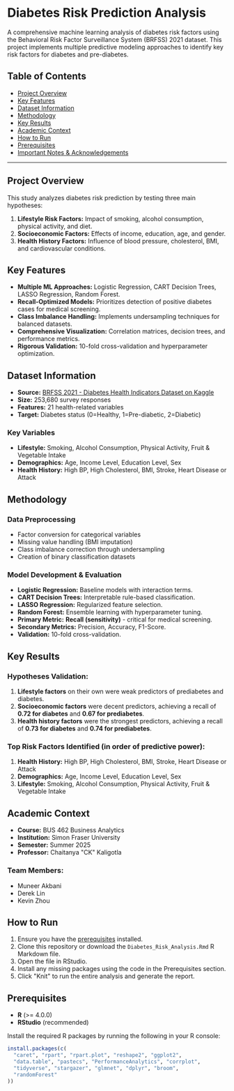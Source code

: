 # Diabetes Risk Prediction Analysis

A comprehensive machine learning analysis of diabetes risk factors using the Behavioral Risk Factor Surveillance System (BRFSS) 2021 dataset. This project implements multiple predictive modeling approaches to identify key risk factors for diabetes and pre-diabetes.

## Table of Contents
- [Project Overview](#project-overview)
- [Key Features](#key-features)
- [Dataset Information](#dataset-information)
- [Methodology](#methodology)
- [Key Results](#key-results)
- [Academic Context](#academic-context)
- [How to Run](#how-to-run)
- [Prerequisites](#prerequisites)
- [Important Notes & Acknowledgements](#important-notes--acknowledgements)

---

## Project Overview

This study analyzes diabetes risk prediction by testing three main hypotheses:

1.  **Lifestyle Risk Factors:** Impact of smoking, alcohol consumption, physical activity, and diet.
2.  **Socioeconomic Factors:** Effects of income, education, age, and gender.
3.  **Health History Factors:** Influence of blood pressure, cholesterol, BMI, and cardiovascular conditions.

## Key Features

- **Multiple ML Approaches:** Logistic Regression, CART Decision Trees, LASSO Regression, Random Forest.
- **Recall-Optimized Models:** Prioritizes detection of positive diabetes cases for medical screening.
- **Class Imbalance Handling:** Implements undersampling techniques for balanced datasets.
- **Comprehensive Visualization:** Correlation matrices, decision trees, and performance metrics.
- **Rigorous Validation:** 10-fold cross-validation and hyperparameter optimization.

## Dataset Information

- **Source:** [BRFSS 2021 - Diabetes Health Indicators Dataset on Kaggle](https://www.kaggle.com/datasets/julnazz/diabetes-health-indicators-dataset)
- **Size:** 253,680 survey responses
- **Features:** 21 health-related variables
- **Target:** Diabetes status (0=Healthy, 1=Pre-diabetic, 2=Diabetic)

### Key Variables
- **Lifestyle:** Smoking, Alcohol Consumption, Physical Activity, Fruit & Vegetable Intake
- **Demographics:** Age, Income Level, Education Level, Sex
- **Health History:** High BP, High Cholesterol, BMI, Stroke, Heart Disease or Attack

## Methodology

### Data Preprocessing
- Factor conversion for categorical variables
- Missing value handling (BMI imputation)
- Class imbalance correction through undersampling
- Creation of binary classification datasets

### Model Development & Evaluation
- **Logistic Regression:** Baseline models with interaction terms.
- **CART Decision Trees:** Interpretable rule-based classification.
- **LASSO Regression:** Regularized feature selection.
- **Random Forest:** Ensemble learning with hyperparameter tuning.
- **Primary Metric:** **Recall (sensitivity)** - critical for medical screening.
- **Secondary Metrics:** Precision, Accuracy, F1-Score.
- **Validation:** 10-fold cross-validation.

## Key Results

### Hypotheses Validation:
1.  **Lifestyle factors** on their own were weak predictors of prediabetes and diabetes.
2.  **Socioeconomic factors** were decent predictors, achieving a recall of **0.72 for diabetes** and **0.67 for prediabetes**.
3.  **Health history factors** were the strongest predictors, achieving a recall of **0.73 for diabetes** and **0.74 for prediabetes**.

### Top Risk Factors Identified (in order of predictive power):
1.  **Health History:** High BP, High Cholesterol, BMI, Stroke, Heart Disease or Attack
2.  **Demographics:** Age, Income Level, Education Level, Sex
3.  **Lifestyle:** Smoking, Alcohol Consumption, Physical Activity, Fruit & Vegetable Intake

## Academic Context
- **Course:** BUS 462 Business Analytics
- **Institution:** Simon Fraser University
- **Semester:** Summer 2025
- **Professor:** Chaitanya "CK"​ Kaligotla

### Team Members:
- Muneer Akbani
- Derek Lin
- Kevin Zhou

## How to Run

1.  Ensure you have the [prerequisites](#prerequisites) installed.
2.  Clone this repository or download the `Diabetes_Risk_Analysis.Rmd` R Markdown file.
3.  Open the file in RStudio.
4.  Install any missing packages using the code in the Prerequisites section.
5.  Click "Knit" to run the entire analysis and generate the report.

## Prerequisites

- **R** (>= 4.0.0)
- **RStudio** (recommended)

Install the required R packages by running the following in your R console:

```r
install.packages(c(
  "caret", "rpart", "rpart.plot", "reshape2", "ggplot2",
  "data.table", "pastecs", "PerformanceAnalytics", "corrplot",
  "tidyverse", "stargazer", "glmnet", "dplyr", "broom",
  "randomForest"
))
